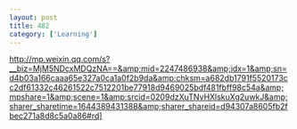 ```yaml
---
layout: post
title: 482
category: ['Learning']
---
```


http://mp.weixin.qq.com/s?__biz=MjM5NDcxMDQzNA==&amp;mid=2247486938&amp;idx=1&amp;sn=d4b03a166caaa65e327a0ca1a0f2b9da&amp;chksm=a682db1791f5520173cc2df61332c46261522c7512201be77918d9469025bdf481fbff98c54a&amp;mpshare=1&amp;scene=1&amp;srcid=0209dzXuTNvHXlskuXg2uwkJ&amp;sharer_sharetime=1644389431388&amp;sharer_shareid=d94307a8605fb2fbec271a8d8c5a0a86#rd]


